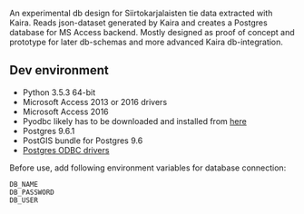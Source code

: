 An experimental db design for Siirtokarjalaisten tie data extracted with Kaira. Reads json-dataset generated by Kaira and creates
a Postgres database for MS Access backend. Mostly designed as proof of concept and prototype for later db-schemas
and more advanced Kaira db-integration.

## Dev environment
* Python 3.5.3 64-bit
* Microsoft Access 2013 or 2016 drivers
* Microsoft Access 2016
* Pyodbc likely has to be downloaded and installed from [here](http://www.lfd.uci.edu/~gohlke/pythonlibs/#pyodbc)
* Postgres 9.6.1
* PostGIS bundle for Postgres 9.6
* [Postgres ODBC drivers](https://www.postgresql.org/ftp/odbc/versions/) 

Before use, add following environment variables for database connection:
```
DB_NAME
DB_PASSWORD
DB_USER
```